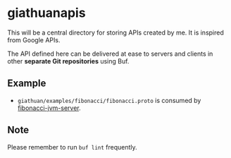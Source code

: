 # giathuanapis

This will be a central directory for storing APIs created by me. It is inspired from Google APIs.

The API defined here can be delivered at ease to servers and clients in other **separate Git repositories** using Buf. 

## Example

* `giathuan/examples/fibonacci/fibonacci.proto` is consumed by [fibonacci-jvm-server](https://github.com/duckladydinh/fibonacci-jvm-server).

## Note
Please remember to run `buf lint` frequently.
